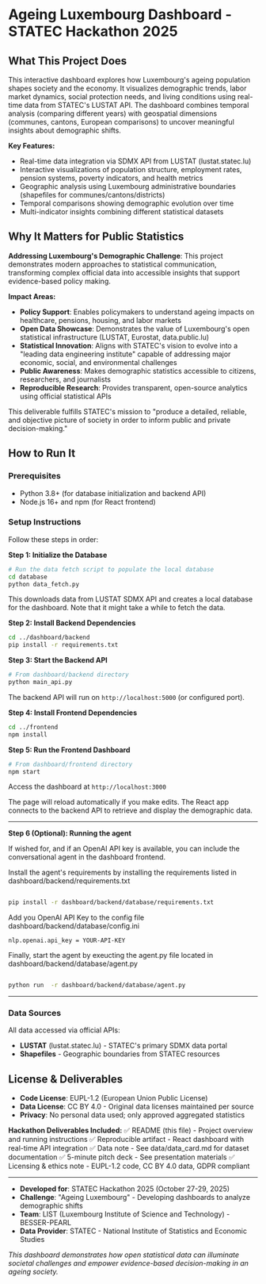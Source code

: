 # Ageing Luxembourg Dashboard - STATEC Hackathon 2025

## What This Project Does

This interactive dashboard explores how Luxembourg's ageing population shapes society and the economy. It visualizes demographic trends, labor market dynamics, social protection needs, and living conditions using real-time data from STATEC's LUSTAT API. The dashboard combines temporal analysis (comparing different years) with geospatial dimensions (communes, cantons, European comparisons) to uncover meaningful insights about demographic shifts.

**Key Features:**
- Real-time data integration via SDMX API from LUSTAT (lustat.statec.lu)
- Interactive visualizations of population structure, employment rates, pension systems, poverty indicators, and health metrics
- Geographic analysis using Luxembourg administrative boundaries (shapefiles for communes/cantons/districts)
- Temporal comparisons showing demographic evolution over time
- Multi-indicator insights combining different statistical datasets

## Why It Matters for Public Statistics

**Addressing Luxembourg's Demographic Challenge**: This project demonstrates modern approaches to statistical communication, transforming complex official data into accessible insights that support evidence-based policy making.

**Impact Areas:**
- **Policy Support**: Enables policymakers to understand ageing impacts on healthcare, pensions, housing, and labor markets
- **Open Data Showcase**: Demonstrates the value of Luxembourg's open statistical infrastructure (LUSTAT, Eurostat, data.public.lu)
- **Statistical Innovation**: Aligns with STATEC's vision to evolve into a "leading data engineering institute" capable of addressing major economic, social, and environmental challenges
- **Public Awareness**: Makes demographic statistics accessible to citizens, researchers, and journalists
- **Reproducible Research**: Provides transparent, open-source analytics using official statistical APIs

This deliverable fulfills STATEC's mission to "produce a detailed, reliable, and objective picture of society in order to inform public and private decision-making."

## How to Run It

### Prerequisites
- Python 3.8+ (for database initialization and backend API)
- Node.js 16+ and npm (for React frontend)

### Setup Instructions

Follow these steps in order:

**Step 1: Initialize the Database**
```bash
# Run the data fetch script to populate the local database
cd database
python data_fetch.py
```
This downloads data from LUSTAT SDMX API and creates a local database for the dashboard. Note that it might take a while to fetch the data.

**Step 2: Install Backend Dependencies**
```bash
cd ../dashboard/backend
pip install -r requirements.txt
```

**Step 3: Start the Backend API**
```bash
# From dashboard/backend directory
python main_api.py
```
The backend API will run on `http://localhost:5000` (or configured port).

**Step 4: Install Frontend Dependencies**
```bash
cd ../frontend
npm install
```

**Step 5: Run the Frontend Dashboard**
```bash
# From dashboard/frontend directory
npm start
```
Access the dashboard at `http://localhost:3000`

The page will reload automatically if you make edits. The React app connects to the backend API to retrieve and display the demographic data.

---


**Step 6 (Optional): Running the agent**

If wished for, and if an OpenAI API key is available, you can include the conversational agent in the dashboard frontend. 

Install the agent's requirements by installing the requirements listed in dashboard/backend/requirements.txt

```bash

pip install -r dashboard/backend/database/requirements.txt
```

Add you OpenAI API Key to the config file dashboard/backend/database/config.ini


```
nlp.openai.api_key = YOUR-API-KEY
```

Finally, start the agent by exeucting the agent.py file located in dashboard/backend/database/agent.py

```bash

python run  -r dashboard/backend/database/agent.py
```

---



### Data Sources
All data accessed via official APIs:
- **LUSTAT** (lustat.statec.lu) - STATEC's primary SDMX data portal
- **Shapefiles** - Geographic boundaries from STATEC resources

## License & Deliverables

- **Code License**: EUPL-1.2 (European Union Public License)
- **Data License**: CC BY 4.0 - Original data licenses maintained per source
- **Privacy**: No personal data used; only approved aggregated statistics

**Hackathon Deliverables Included:**
✅ README (this file) - Project overview and running instructions
✅ Reproducible artifact - React dashboard with real-time API integration
✅ Data note - See data/data_card.md for dataset documentation
✅ 5-minute pitch deck - See presentation materials
✅ Licensing & ethics note - EUPL-1.2 code, CC BY 4.0 data, GDPR compliant

---

- **Developed for**: STATEC Hackathon 2025 (October 27-29, 2025)
- **Challenge**: "Ageing Luxembourg" - Developing dashboards to analyze demographic shifts
- **Team**: LIST (Luxembourg Institute of Science and Technology) - BESSER-PEARL
- **Data Provider**: STATEC - National Institute of Statistics and Economic Studies

*This dashboard demonstrates how open statistical data can illuminate societal challenges and empower evidence-based decision-making in an ageing society.*

